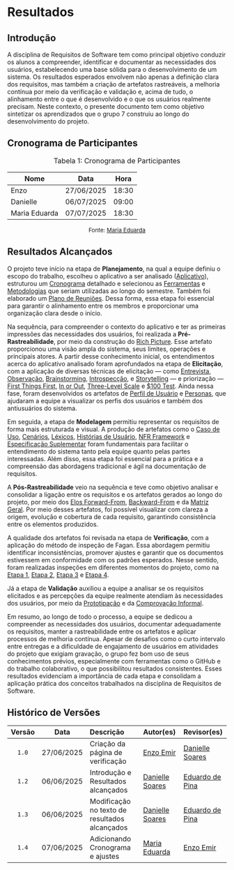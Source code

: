 # Resultados

## Introdução

A disciplina de Requisitos de Software tem como principal objetivo conduzir os alunos a compreender, identificar e documentar as necessidades dos usuários, estabelecendo uma base sólida para o desenvolvimento de um sistema. Os resultados esperados envolvem não apenas a definição clara dos requisitos, mas também a criação de artefatos rastreáveis, a melhoria contínua por meio da verificação e validação e, acima de tudo, o alinhamento entre o que é desenvolvido e o que os usuários realmente precisam. Neste contexto, o presente documento tem como objetivo sintetizar os aprendizados que o grupo 7 construiu ao longo do desenvolvimento do projeto.

## Cronograma de Participantes

<font size="3"><p style="text-align: center">Tabela 1: Cronograma de Participantes</p></font>

<div align="center">

<table>
  <thead>
    <tr>
      <th>Nome</th>
      <th>Data</th>
      <th>Hora</th>
    </tr>
  </thead>
  <tbody>
    <tr>
      <td>Enzo</td>
      <td>27/06/2025</td>
      <td>18:30</td>
    </tr>
    <tr>
      <td>Danielle</td>
      <td>06/07/2025</td>
      <td>09:00</td>
    </tr>
    <tr>
      <td>Maria Eduarda</td>
      <td>07/07/2025</td>
      <td>18:30</td>
    </tr>
  </tbody>
</table>

</div>

<font size="2"><p style="text-align: center">Fonte: [Maria Eduarda](https://github.com/dudaa28) </p></font>

## Resultados Alcançados

O projeto teve início na etapa de **Planejamento**, na qual a equipe definiu o escopo do trabalho, escolheu o aplicativo a ser analisado ([Aplicativo](https://requisitos-de-software.github.io/2025.1-FGTS/Planejamento/Aplicativo/)), estruturou um [Cronograma](https://requisitos-de-software.github.io/2025.1-FGTS/Planejamento/Cronograma/) detalhado e selecionou as [Ferramentas](https://requisitos-de-software.github.io/2025.1-FGTS/Planejamento/Ferramentas/) e [Metodologias](https://requisitos-de-software.github.io/2025.1-FGTS/Planejamento/Metodologia/) que seriam utilizadas ao longo do semestre. Também foi elaborado um [Plano de Reuniões](https://requisitos-de-software.github.io/2025.1-FGTS/Planejamento/Plano-de-Reunioes/). Dessa forma, essa etapa foi essencial para garantir o alinhamento entre os membros e proporcionar uma organização clara desde o início.

Na sequência, para compreender o contexto do aplicativo e ter as primeiras impressões das necessidades dos usuários, foi realizada a **Pré-Rastreabilidade**, por meio da construção do [Rich Picture](https://requisitos-de-software.github.io/2025.1-FGTS/Pre-Rastreabilidade/Rich-Picture/). Esse artefato proporcionou uma visão ampla do sistema, seus limites, operações e principais atores. A partir desse conhecimento inicial, os entendimentos acerca do aplicativo analisado foram aprofundados na etapa de **Elicitação**, com a aplicação de diversas técnicas de elicitação — como [Entrevista](https://requisitos-de-software.github.io/2025.1-FGTS/Elicitacao/Tecnicas-de-Elicitacao/Entrevista/), [Observação](https://requisitos-de-software.github.io/2025.1-FGTS/Elicitacao/Tecnicas-de-Elicitacao/Observacao/), [Brainstorming](https://requisitos-de-software.github.io/2025.1-FGTS/Elicitacao/Tecnicas-de-Elicitacao/Brainstorming), [Introspecção](https://requisitos-de-software.github.io/2025.1-FGTS/Elicitacao/Tecnicas-de-Elicitacao/Introspeccao), e [Storytelling](https://requisitos-de-software.github.io/2025.1-FGTS/Elicitacao/Tecnicas-de-Elicitacao/Storytelling) — e priorização — [First Things First](https://requisitos-de-software.github.io/2025.1-FGTS/Elicitacao/Tecnicas-de-Priorizacao/First-Things-First/), [In or Out](https://requisitos-de-software.github.io/2025.1-FGTS/Elicitacao/Tecnicas-de-Priorizacao/In-or-Out/), [Three-Level Scale](https://requisitos-de-software.github.io/2025.1-FGTS/Elicitacao/Tecnicas-de-Priorizacao/Three-Level-Scale/) e [$100 Test](https://requisitos-de-software.github.io/2025.1-FGTS/Elicitacao/Tecnicas-de-Priorizacao/100-Test/). Ainda nessa fase, foram desenvolvidos os artefatos de [Perfil de Usuário](https://requisitos-de-software.github.io/2025.1-FGTS/Elicitacao/Perfil-de-Usuario/) e [Personas](https://requisitos-de-software.github.io/2025.1-FGTS/Elicitacao/Definicao-de-Personas/), que ajudaram a equipe a visualizar os perfis dos usuários e também dos antiusuários do sistema.

Em seguida, a etapa de **Modelagem** permitiu representar os requisitos de forma mais estruturada e visual. A produção de artefatos como o [Caso de Uso](https://requisitos-de-software.github.io/2025.1-FGTS/Modelagem-I/Diagrama/), [Cenários](https://requisitos-de-software.github.io/2025.1-FGTS/Modelagem-I/Cenarios/), [Léxicos](https://requisitos-de-software.github.io/2025.1-FGTS/Modelagem-I/Lexicos/), [Histórias de Usuário](https://requisitos-de-software.github.io/2025.1-FGTS/Modelagem-II/Historias-De-Usuario/), [NFR Framework](https://requisitos-de-software.github.io/2025.1-FGTS/Modelagem-II/NFR-Framework/) e [Especificação Suplementar](https://requisitos-de-software.github.io/2025.1-FGTS/Modelagem-I/EspecificacaoSuplementar/) foram fundamentais para facilitar o entendimento do sistema tanto pela equipe quanto pelas partes interessadas. Além disso, essa etapa foi essencial para a prática e a compreensão das abordagens tradicional e ágil na documentação de requisitos.

A **Pós-Rastreabilidade** veio na sequência e teve como objetivo analisar e consolidar a ligação entre os requisitos e os artefatos gerados ao longo do projeto, por meio dos [Elos Forward-From](https://requisitos-de-software.github.io/2025.1-FGTS/Pos-Rastreabilidade/Elos-Forward-From/), [Backward-From](https://requisitos-de-software.github.io/2025.1-FGTS/Pos-Rastreabilidade/Elos-Backward-From/) e da [Matriz Geral](https://requisitos-de-software.github.io/2025.1-FGTS/Pos-Rastreabilidade/Matriz-de-Rastreabilidade/). Por meio desses artefatos, foi possível visualizar com clareza a origem, evolução e cobertura de cada requisito, garantindo consistência entre os elementos produzidos.

A qualidade dos artefatos foi revisada na etapa de **Verificação**, com a aplicação do método de inspeção de Fagan. Essa abordagem permitiu identificar inconsistências, promover ajustes e garantir que os documentos estivessem em conformidade com os padrões esperados. Nesse sentido, foram realizadas inspeções em diferentes momentos do projeto, como na [Etapa 1](https://requisitos-de-software.github.io/2025.1-FGTS/Verificacao/Grupo/Entrega-1/planejamento-verificacao-entrega-1/), [Etapa 2](https://requisitos-de-software.github.io/2025.1-FGTS/Verificacao/Grupo/Entrega-2/planejamento-verificacao-entrega-2/), [Etapa 3](https://requisitos-de-software.github.io/2025.1-FGTS/Verificacao/Grupo/Entrega-3/planejamento-verificacao-entrega-3/) e [Etapa 4](https://requisitos-de-software.github.io/2025.1-FGTS/Verificacao/Grupo/Entrega-4/planejamento-verificacao-entrega-4/). 

Já a etapa de **Validação** auxiliou a equipe a analisar se os requisitos elicitados e as percepções da equipe realmente atendiam às necessidades dos usuários, por meio da [Prototipação](https://requisitos-de-software.github.io/2025.1-FGTS/Validacao/Prototipacao/) e da [Comprovação Informal](https://requisitos-de-software.github.io/2025.1-FGTS/Validacao/Comprovacao/).

Em resumo, ao longo de todo o processo, a equipe se dedicou a compreender as necessidades dos usuários, documentar adequadamente os requisitos, manter a rastreabilidade entre os artefatos e aplicar processos de melhoria contínua. Apesar de desafios como o curto intervalo entre entregas e a dificuldade de engajamento de usuários em atividades do projeto que exigiam gravação, o grupo fez bom uso de seus conhecimentos prévios, especialmente com ferramentas como o GitHub e do trabalho colaborativo, o que possibilitou resultados consistentes. Esses resultados evidenciam a importância de cada etapa e consolidam a aplicação prática dos conceitos trabalhados na disciplina de Requisitos de Software.


## Histórico de Versões

| Versão | Data       | Descrição                         | Autor(es)    | Revisor(es)  |
|:-----: | :--------: | :------------------------------- | :---------- | :---------- |
| `1.0`    | 27/06/2025 | Criação da página de verificação | [Enzo Emir](https://github.com/EnzoEmir)   |  [Danielle Soares](https://github.com/danielle-soaress) |
| `1.2`    | 06/06/2025 | Introdução e Resultados alcançados | [Danielle Soares](https://github.com/danielle-soaress)   | [Eduardo de Pina](https://github.com/eduardodpms) |
| `1.3`    | 06/06/2025 | Modificação no texto de resultados alcançados | [Danielle Soares](https://github.com/danielle-soaress)   | [Eduardo de Pina](https://github.com/eduardodpms) |
| `1.4`    | 07/06/2025 | Adicionando Cronograma e ajustes | [Maria Eduarda](https://github.com/dudaa28)   | [Enzo Emir](https://github.com/EnzoEmir) |